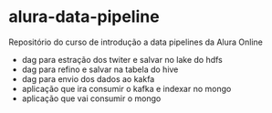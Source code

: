 # alura-data-pipeline
Repositório do curso de introdução a data pipelines da Alura Online


- dag para estração dos twiter e salvar no lake do hdfs
- dag para refino e salvar na tabela do hive
- dag para envio dos dados ao kakfa
- aplicação que ira consumir o kafka e indexar no mongo 
- aplicação que vai consumir o mongo